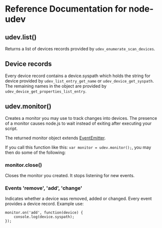 # Reference Documentation for node-udev

## udev.list()

Returns a list of devices records provided by `udev_enumerate_scan_devices`.

## Device records

Every device record contains a device.syspath which holds the string for device provided by `udev_list_entry_get_name` or `udev_device_get_syspath`. The remaining names in the object are provided by `udev_device_get_properties_list_entry`.

## udev.monitor()

Creates a monitor you may use to track changes into devices. The presence of a monitor causes node.js to wait instead of exiting after executing your script.

The returned monitor object extends [EventEmitter](https://nodejs.org/api/events.html).

If you call this function like this: `var monitor = udev.monitor();`, you may then do some of the following:

### monitor.close()

Closes the monitor you created. It stops listening for new events.

### Events 'remove', 'add', 'change'

Indicates whether a device was removed, added or changed. Every event provides a device record. Example use:

    monitor.on('add', function(device) {
        console.log(device.syspath);
    });
